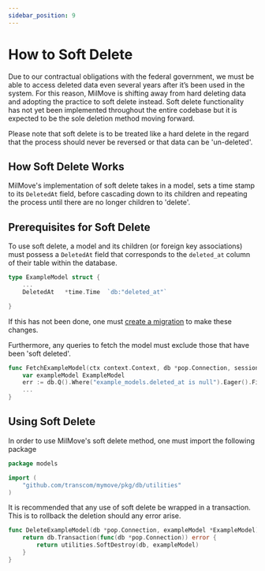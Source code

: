 ```yaml
---
sidebar_position: 9
---
```


# How to Soft Delete

Due to our contractual obligations with the federal government, we must be able to access deleted data even several years after it’s been used in the system. For this reason, MilMove is shifting away from hard deleting data and adopting the practice to soft delete instead. Soft delete functionality has not yet been implemented throughout the entire codebase but it is expected to be the sole deletion method moving forward.

Please note that soft delete is to be treated like a hard delete in the regard that the process should never be reversed or that data can be 'un-deleted'.

## How Soft Delete Works

MilMove's implementation of soft delete takes in a model, sets a time stamp to its `DeletedAt` field, before cascading down to its children and repeating the process until there are no longer children to 'delete'.

## Prerequisites for Soft Delete

To use soft delete, a model and its children (or foreign key associations) must possess a `DeletedAt` field that corresponds to the `deleted_at` column of their table within the database.

```go
type ExampleModel struct {
    ...
    DeletedAt   *time.Time  `db:"deleted_at"`

}
```

If this has not been done, one must [create a migration](migrate-the-database.md) to make these changes.

Furthermore, any queries to fetch the model must exclude those that have been 'soft deleted'.

```go
func FetchExampleModel(ctx context.Context, db *pop.Connection, session * auth.Session, id uuid.UUID) (ExampleModel, error) {
    var exampleModel ExampleModel
    err := db.Q().Where("example_models.deleted_at is null").Eager().Find(&exampleModel, id)
    ...
}
```

## Using Soft Delete

In order to use MilMove's soft delete method, one must import the following package

```go
package models

import (
    "github.com/transcom/mymove/pkg/db/utilities"
)
```

It is recommended that any use of soft delete be wrapped in a transaction. This is to rollback the deletion should any error arise.

```go
func DeleteExampleModel(db *pop.Connection, exampleModel *ExampleModel) error {
    return db.Transaction(func(db *pop.Connection)) error {
        return utilities.SoftDestroy(db, exampleModel)
    }
}
```
